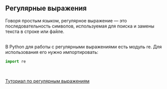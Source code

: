 <h2>Регулярные выражения</h2>
Говоря простым языком, регулярное выражение — это последовательность символов, используемая для поиска и замены текста в строке или файле.<br><br>

В Python для работы с регулярными выражениями есть модуль re. Для использования его нужно импортировать:
```python
import re
```
<br>

[Туториал по регулярным выражениям](https://regexone.com)
